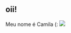 ## oii! 
Meu nome é Camila (:
![](https://media.tenor.com/HOrr2TIacz0AAAAM/macaquinha-indo-pra-escola.gif)
